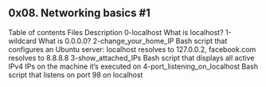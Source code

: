 ## 0x08. Networking basics #1
Table of contents
Files	Description
0-localhost	What is localhost?
1-wildcard	What is 0.0.0.0?
2-change_your_home_IP	Bash script that configures an Ubuntu server: localhost resolves to 127.0.0.2, facebook.com resolves to 8.8.8.8
3-show_attached_IPs	Bash script that displays all active IPv4 IPs on the machine it’s executed on
4-port_listening_on_localhost	Bash script that listens on port 98 on localhost
